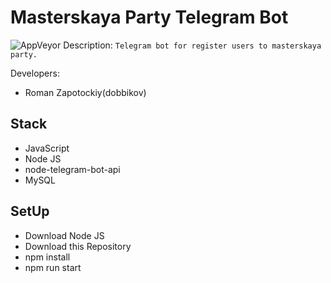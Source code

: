 # Masterskaya Party Telegram Bot
![AppVeyor](https://img.shields.io/appveyor/build/DobbiKov/masterskayaPartyTelegramBot)
Description: `Telegram bot for register users to masterskaya party.`

Developers: 
- Roman Zapotockiy(dobbikov)

## Stack
- JavaScript
- Node JS 
- node-telegram-bot-api
- MySQL

## SetUp
- Download Node JS
- Download this Repository
- npm install
- npm run start
